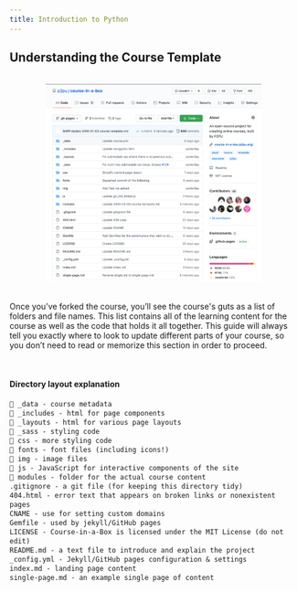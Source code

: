 ```yaml
---
title: Introduction to Python
---
```


## Understanding the Course Template
<br>

<center><img src="/img/course-template.png" alt="Screenshot of the course template in GitHub" width="75%"/></center>

<br>

Once you’ve forked the course, you’ll see the course's guts as a list of folders and file names. This list contains all of the learning content for the course as well as the code that holds it all together. This guide will always tell you exactly where to look to update different parts of your course, so you don’t need to read or memorize this section in order to proceed.

<br>

#### Directory layout explanation

```
📁 _data - course metadata 
📁 _includes - html for page components
📁 _layouts - html for various page layouts
📁 _sass - styling code
📁 css - more styling code
📁 fonts - font files (including icons!)
📁 img - image files
📁 js - JavaScript for interactive components of the site
📁 modules - folder for the actual course content
.gitignore - a git file (for keeping this directory tidy)
404.html - error text that appears on broken links or nonexistent pages
CNAME - use for setting custom domains
Gemfile - used by jekyll/GitHub pages
LICENSE - Course-in-a-Box is licensed under the MIT License (do not edit)
README.md - a text file to introduce and explain the project
_config.yml - Jekyll/GitHub pages configuration & settings
index.md - landing page content
single-page.md - an example single page of content
```
